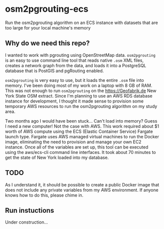 # osm2pgrouting-ecs
Run the osm2pgrouting algorithm on an ECS instance with datasets that are too large for your local machine's memory

## Why do we need this repo?
I wanted to work with pgrouting using OpenStreetMap data. `osm2pgrouting` is an easy to use command line tool that reads native `.osm` XML files, creates a network graph from the data, and loads it into a PostgreSQL database that is PostGIS and pgRouting enabled.

`osm2pgrouting` is very easy to use, but it loads the entire `.osm` file into memory. I've been doing most of my work on a laptop with 8 GB of RAM. This was not enough to run `osm2pgrouting` on the https://Geofabrik.de New York State OSM extract. Since I'm planning to use an AWS RDS database instance for development, I thought it made sense to provision some temporary AWS resources to run the osm2pgrouting algorithm on my study area.

Two months ago I would have been stuck... Can't load into memory? Guess I need a new computer! Not the case with AWS. This work required about $1 worth of AWS compute using the ECS (Elastic Container Service) Fargate launch type. Fargate uses AWS managed virtual machines to run the Docker image, eliminating the need to provision and manage your own EC2 instance. Once all of the variables are set up, this tool can be executed using the aws/ecs-cli command line interfaces. It took about 70 minutes to get the state of New York loaded into my database.

## TODO
As I understand it, it should be possible to create a public Docker image that does not include any private variables from my AWS environment. If anyone knows how to do this, please chime in.

## Run instuctions
Under construction...

